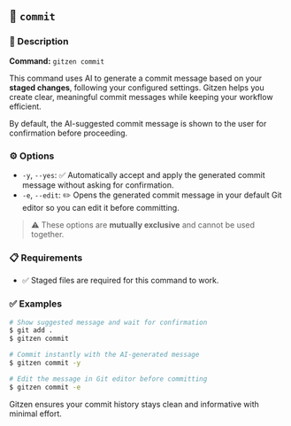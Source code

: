 ## 📝 `commit`

### 📌 Description

**Command:** `gitzen commit`

This command uses AI to generate a commit message based on your **staged changes**, following your configured settings. Gitzen helps you create clear, meaningful commit messages while keeping your workflow efficient.

By default, the AI-suggested commit message is shown to the user for confirmation before proceeding.

### ⚙️ Options

* `-y`, `--yes`: ✅ Automatically accept and apply the generated commit message without asking for confirmation.
* `-e`, `--edit`: ✏️ Opens the generated commit message in your default Git editor so you can edit it before committing.

> ⚠️ These options are **mutually exclusive** and cannot be used together.

### 📋 Requirements

* ✅ Staged files are required for this command to work.

### ✅ Examples

```bash
# Show suggested message and wait for confirmation
$ git add .
$ gitzen commit

# Commit instantly with the AI-generated message
$ gitzen commit -y

# Edit the message in Git editor before committing
$ gitzen commit -e
```

Gitzen ensures your commit history stays clean and informative with minimal effort.

